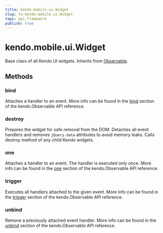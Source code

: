 ```yaml
---
title: kendo.mobile.ui.Widget
slug: fw-kendo.mobile.ui.Widget
tags: api,framework
publish: true
---
```


# kendo.mobile.ui.Widget

Base class of all Kendo UI widgets. Inherits from [Observable](/api/framework/observable).

## Methods

### bind

Attaches a handler to an event. More info can be found in the [bind](/api/framework/observable#bind) section of the
kendo.Observable API reference.

### destroy

Prepares the widget for safe removal from the DOM. Detaches all event handlers and removes `jQuery.data` attributes to avoid memory leaks. Calls destroy method of any child Kendo widgets.

### one

Attaches a handler to an event. The handler is executed only once. More info can be found in the [one](/api/framework/observable#one) section of the
kendo.Observable API reference.

### trigger

Executes all handlers attached to the given event. More info can be found in the [trigger](/api/framework/observable#trigger) section of the
kendo.Observable API reference.

### unbind

Remove a previously attached event handler. More info can be found in the [unbind](/api/framework/observable#unbind) section of the
kendo.Observable API reference.

